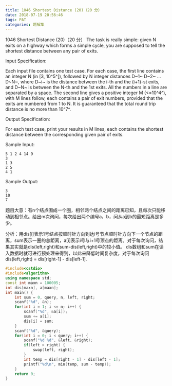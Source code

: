 ```yaml
---
title: 1046 Shortest Distance (20)（20 分）
date: 2018-07-19 20:56:46
tags: PAT
categories: 题解集
---
```


1046 Shortest Distance (20)（20 分）
The task is really simple: given N exits on a highway which forms a simple cycle, you are supposed to tell the shortest distance between any pair of exits.

Input Specification:

Each input file contains one test case. For each case, the first line contains an integer N (in [3, 10^5^]), followed by N integer distances D~1~ D~2~ ... D~N~, where D~i~ is the distance between the i-th and the (i+1)-st exits, and D~N~ is between the N-th and the 1st exits. All the numbers in a line are separated by a space. The second line gives a positive integer M (<=10^4^), with M lines follow, each contains a pair of exit numbers, provided that the exits are numbered from 1 to N. It is guaranteed that the total round trip distance is no more than 10^7^.

Output Specification:

For each test case, print your results in M lines, each contains the shortest distance between the corresponding given pair of exits.

Sample Input:
```
5 1 2 4 14 9
3
1 3
2 5
4 1
```
Sample Output:
```
3
10
7
```
题目大意：有n个结点围成一个圈，相邻两个结点之间的距离已知，且每次只能移动到相邻点。给出m次询问，每次给出两个编号a，b，问从a到b的最短距离是多少。

分析：用dis[i]表示1号结点按顺时针方向到达i号节点顺时针方向下一个节点的距离，sum表示一圈的总距离，a[i]表示i号与i+1号顶点的距离。对于每次询问，结果其实就是dis(left,right)和sum-dis(left,right)中的较小值。
dis数组和sum在读入数据时就可进行预处理来得到，以此来降低时间复杂度，对于每次询问dis(left,right) = dis[right-1] - dis[left-1].
```cpp
#include<cstdio>
#include<algorithm>
using namespace std;
const int maxn = 100005;
int dis[maxn], a[maxn];
int main() {
    int sum = 0, query, n, left, right;
    scanf("%d", &n);
    for(int i = 1; i <= n; i++) {
        scanf("%d", &a[i]);
        sum += a[i];
        dis[i] = sum;
    }
    scanf("%d", &query);
    for(int i = 0; i < query; i++) {
        scanf("%d %d", &left, &right);
        if(left > right) {
            swap(left, right);
        }
        int temp = dis[right - 1] - dis[left - 1];
        printf("%d\n", min(temp, sum - temp));
    }
    return 0;
}

```
